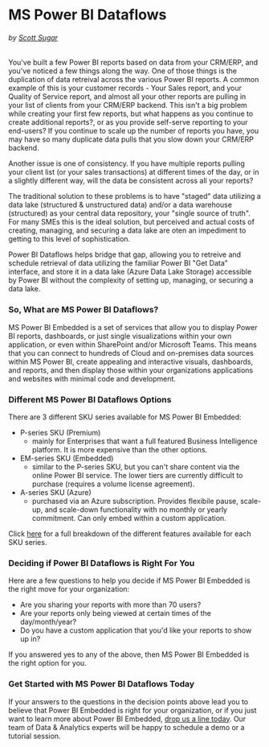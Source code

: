 # MS Power BI Dataflows
###### by [Scott Sugar](https://linkedin.com/in/scottsugar)

You've built a few Power BI reports based on data from your CRM/ERP, and you've noticed a few things along the way.  One of those things is the duplication of data retreival across the various Power BI reports.  A common example of this is your customer records - Your Sales report, and your Quality of Service report, and almost all your other reports are pulling in your list of clients from your CRM/ERP backend.  This isn't a big problem while creating your first few reports, but what happens as you continue to create additional reports?, or as you provide self-serve reporting to your end-users?  If you continue to scale up the number of reports you have, you may have so many duplicate data pulls that you slow down your CRM/ERP backend.

Another issue is one of consistency.  If you have multiple reports pulling your client list (or your sales transactions) at different times of the day, or in a slightly different way, will the data be consistent across all your reports?

The traditional solution to these problems is to have "staged" data utilizing a data lake (structured & unstructured data) and/or a data warehouse (structured) as your central data repository, your "single source of truth".  For many SMEs this is the ideal solution, but perceived and actual costs of creating, managing, and securing a data lake are oten an impediment to getting to this level of sophistication.

Power BI Dataflows helps bridge that gap, allowing you to retreive and schedule retrieval of data utilizing the familiar Power BI "Get Data" interface, and store it in a data lake (Azure Data Lake Storage) accessible by Power BI without the complexity of setting up, managing, or securing a data lake. 

### So, What are MS Power BI Dataflows?
MS Power BI Embedded is a set of services that allow you to display Power BI reports, dashboards, or just single visualizations within your own application, or even within SharePoint and/or Microsoft Teams.  This means that you can connect to hundreds of Cloud and on-premises data sources within MS Power BI, create appealing and interactive visuals, dashboards, and reports, and then display those within your organizations applications and websites with minimal code and development.

### Different MS Power BI Dataflows Options
There are 3 different SKU series available for MS Power BI Embedded:
* P-series SKU (Premium)
    - mainly for Enterprises that want a full featured Business Intelligence platform.  It is more expensive than the other options.
* EM-series SKU (Embedded)
    - similar to the P-series SKU, but you can't share content via the online Power BI service.  The lower tiers are currently difficult to purchase (requires a volume license agreement).
* A-series SKU (Azure)
    - purchased via an Azure subscription.  Provides flexibile pause, scale-up, and scale-down functionality with no monthly or yearly commitment.  Can only embed within a custom application.

Click [here](https://docs.microsoft.com/en-us/power-bi/developer/embedded-faq#technical) for a full breakdown of the different features available for each SKU series.

### Deciding if Power BI Dataflows is Right For You
Here are a few questions to help you decide if MS Power BI Embedded is the right move for your organization:
* Are you sharing your reports with more than 70 users?
* Are your reports only being viewed at certain times of the day/month/year?
* Do you have a custom application that you'd like your reports to show up in?

If you answered yes to any of the above, then MS Power BI Embedded is the right option for you.

### Get Started with MS Power BI Dataflows Today
If your answers to the questions in the decision points above lead you to believe that Power BI Embedded is right for your organization, or if you just want to learn more about Power BI Embedded, [drop us a line today](mailto:cloud@proserveit.com?Subject=I%20Want%20To%20Learn%20More%20About%20Power%20BI%20Embedded). Our team of Data & Analytics experts will be happy to schedule a demo or a tutorial session.